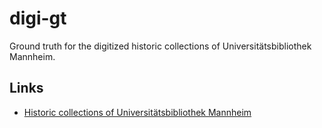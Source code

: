 # digi-gt
Ground truth for the digitized historic collections of Universitätsbibliothek Mannheim.

## Links

* [Historic collections of Universitätsbibliothek Mannheim](https://digi.bib.uni-mannheim.de/)
